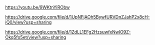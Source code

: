 https://youtu.be/9WKtnYiRObw

https://drive.google.com/file/d/1UpNFjAOh5BywfURVDnZJahP2x8cH-iQ0/view?usp=sharing

https://drive.google.com/file/d/1ZdLL1EFg2HzsuwfxNwlO9Z-Okq5fo5et/view?usp=sharing